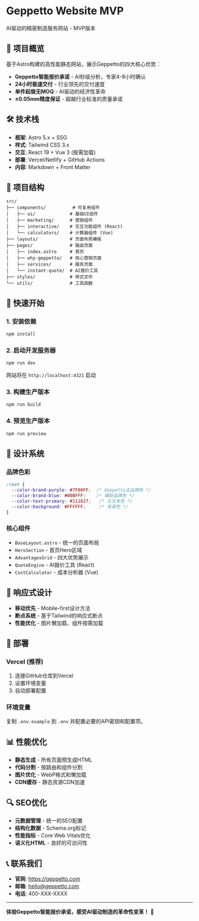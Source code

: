 # Geppetto Website MVP

AI驱动的精密制造服务网站 - MVP版本

## 🚀 项目概览

基于Astro构建的高性能静态网站，展示Geppetto的四大核心优势：
- **Geppetto智能报价承诺** - AI秒级分析，专家4-8小时确认
- **24小时极速交付** - 行业领先的交付速度
- **单件起做无MOQ** - AI驱动的经济性革命
- **±0.05mm精度保证** - 超越行业标准的质量承诺

## 🛠 技术栈

- **框架**: Astro 5.x + SSG
- **样式**: Tailwind CSS 3.x
- **交互**: React 19 + Vue 3 (按需加载)
- **部署**: Vercel/Netlify + GitHub Actions
- **内容**: Markdown + Front Matter

## 📁 项目结构

```
src/
├── components/          # 可复用组件
│   ├── ui/             # 基础UI组件
│   ├── marketing/      # 营销组件
│   ├── interactive/    # 交互功能组件 (React)
│   └── calculators/    # 计算器组件 (Vue)
├── layouts/            # 页面布局模板
├── pages/              # 路由页面
│   ├── index.astro     # 首页
│   ├── why-geppetto/   # 核心营销页面
│   ├── services/       # 服务页面
│   └── instant-quote/  # AI报价工具
├── styles/             # 样式文件
└── utils/              # 工具函数
```

## 🚀 快速开始

### 1. 安装依赖

```bash
npm install
```

### 2. 启动开发服务器

```bash
npm run dev
```

网站将在 `http://localhost:4321` 启动

### 3. 构建生产版本

```bash
npm run build
```

### 4. 预览生产版本

```bash
npm run preview
```

## 🎨 设计系统

### 品牌色彩

```css
:root {
  --color-brand-purple: #7F00FF;  /* Geppetto主品牌色 */
  --color-brand-blue: #00BFFF;    /* 辅助品牌色 */
  --color-text-primary: #111827;   /* 主文本色 */
  --color-background: #FFFFFF;     /* 背景色 */
}
```

### 核心组件

- `BaseLayout.astro` - 统一的页面布局
- `HeroSection` - 首页Hero区域
- `AdvantagesGrid` - 四大优势展示
- `QuoteEngine` - AI报价工具 (React)
- `CostCalculator` - 成本分析器 (Vue)

## 📱 响应式设计

- **移动优先** - Mobile-first设计方法
- **断点系统** - 基于Tailwind的响应式断点
- **性能优化** - 图片懒加载、组件按需加载

## 🚀 部署

### Vercel (推荐)

1. 连接GitHub仓库到Vercel
2. 设置环境变量
3. 自动部署配置

### 环境变量

复制 `.env.example` 到 `.env` 并配置必要的API密钥和配置项。

## 📊 性能优化

- **静态生成** - 所有页面预生成HTML
- **代码分割** - 按路由和组件分割
- **图片优化** - WebP格式和懒加载
- **CDN缓存** - 静态资源CDN加速

## 🔍 SEO优化

- **元数据管理** - 统一的SEO配置
- **结构化数据** - Schema.org标记
- **性能指标** - Core Web Vitals优化
- **语义化HTML** - 良好的可访问性

## 📞 联系我们

- **官网**: https://geppetto.com
- **邮箱**: hello@geppetto.com  
- **电话**: 400-XXX-XXXX

---

**体验Geppetto智能报价承诺，感受AI驱动制造的革命性变革！** 🚀
